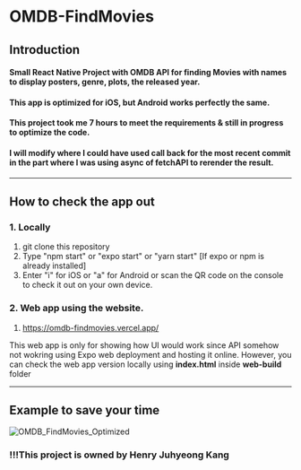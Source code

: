 # OMDB-FindMovies


## Introduction  
#### Small React Native Project with OMDB API for finding Movies with names to display posters, genre, plots, the released year.  
#### This app is optimized for iOS, but Android works perfectly the same.
#### This project took me 7 hours to meet the requirements & still in progress to optimize the code.
#### I will modify where I could have used call back for the most recent commit in the part where I was using async of fetchAPI to rerender the result.
----  
## How to check the app out

### 1. Locally  
1. git clone this repository
2. Type "npm start" or "expo start" or "yarn start" [If expo or npm is already installed]
3. Enter "i" for iOS or "a" for Android or scan the QR code on the console to check it out on your own device.

### 2. Web app using the website.
1. https://omdb-findmovies.vercel.app/

This web app is only for showing how UI would work since API somehow not wokring using Expo web deployment and hosting it online.
However, you can check the web app version locally using **index.html** inside **web-build** folder

-----
## Example to save your time

![OMDB_FindMovies_Optimized](https://user-images.githubusercontent.com/94532638/163630076-208ed8fd-46a7-4f07-b7bc-b2030053263b.gif)



### !!!This project is owned by Henry Juhyeong Kang
